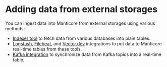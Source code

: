 # Adding data from external storages

You can ingest data into Manticore from external storages using various methods:

* [Indexer tool](../Data_creation_and_modification/Adding_data_from_external_storages/Plain_tables_creation.md) to fetch data from various databases into plain tables.
* [Logstash](../Integration/Logstash.md), [Filebeat](../Integration/Filebeat.md), and [Vector.dev](https://manticoresearch.com/blog/integration-of-manticore-with-vectordev/) integrations to put data to Manticore real-time tables from these tools.
* [Kafka integration](../Integration/Kafka.md) to synchronize data from Kafka topics into a real-time table.

